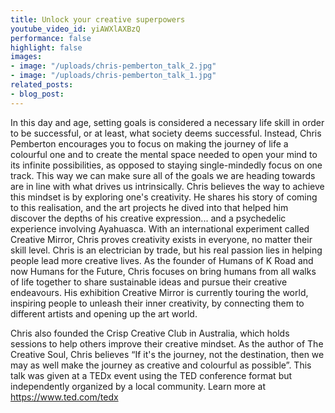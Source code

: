 ```yaml
---
title: Unlock your creative superpowers
youtube_video_id: yiAWXlAXBzQ
performance: false
highlight: false
images:
- image: "/uploads/chris-pemberton_talk_2.jpg"
- image: "/uploads/chris-pemberton_talk_1.jpg"
related_posts:
- blog_post: 
---
```


In this day and age, setting goals is considered a necessary life skill in order to be successful, or at least, what society deems successful. Instead, Chris Pemberton encourages you to focus on making the journey of life a colourful one and to create the mental space needed to open your mind to its infinite possibilities, as opposed to staying single-mindedly focus on one track. This way we can make sure all of the goals we are heading towards are in line with what drives us intrinsically. Chris believes the way to achieve this mindset is by exploring one's creativity. He shares his story of coming to this realisation, and the art projects he dived into that helped him discover the depths of his creative expression... and a psychedelic experience involving Ayahuasca. With an international experiment called Creative Mirror, Chris proves creativity exists in everyone, no matter their skill level. Chris is an electrician by trade, but his real passion lies in helping people lead more creative lives. As the founder of Humans of K Road and now Humans for the Future, Chris focuses on bring humans from all walks of life together to share sustainable ideas and pursue their creative endeavours. His exhibition Creative Mirror is currently touring the world, inspiring people to unleash their inner creativity, by connecting them to different artists and opening up the art world.

Chris also founded the Crisp Creative Club in Australia, which holds sessions to help others improve their creative mindset. As the author of The Creative Soul, Chris believes “If it's the journey, not the destination, then we may as well make the journey as creative and colourful as possible”. This talk was given at a TEDx event using the TED conference format but independently organized by a local community. Learn more at https://www.ted.com/tedx
